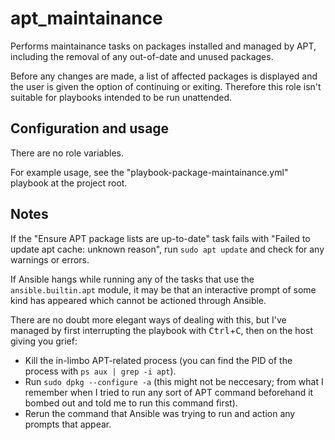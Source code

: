 apt\_maintainance
=================

Performs maintainance tasks on packages installed and managed by APT,
including the removal of any out-of-date and unused packages.

Before any changes are made, a list of affected packages is displayed
and the user is given the option of continuing or exiting. Therefore
this role isn't suitable for playbooks intended to be run unattended.


## Configuration and usage

There are no role variables.

For example usage, see the "playbook-package-maintainance.yml" playbook
at the project root.


## Notes

If the "Ensure APT package lists are up-to-date" task fails with "Failed
to update apt cache: unknown reason", run `sudo apt update` and check
for any warnings or errors.

If Ansible hangs while running any of the tasks that use the
`ansible.builtin.apt` module, it may be that an interactive prompt of
some kind has appeared which cannot be actioned through Ansible.

There are no doubt more elegant ways of dealing with this, but I've
managed by first interrupting the playbook with
<kbd>Ctrl</kbd>+<kbd>C</kbd>, then on the host giving you grief:

  - Kill the in-limbo APT-related process (you can find the PID of the
    process with `ps aux | grep -i apt`).
  - Run `sudo dpkg --configure -a` (this might not be neccesary; from
    what I remember when I tried to run any sort of APT command
    beforehand it bombed out and told me to run this command first).
  - Rerun the command that Ansible was trying to run and action any
    prompts that appear.

